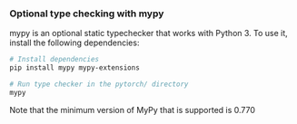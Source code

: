 ### Optional type checking with mypy

mypy is an optional static typechecker that works with Python 3.
To use it, install the following dependencies:
```bash
# Install dependencies
pip install mypy mypy-extensions

# Run type checker in the pytorch/ directory
mypy
```

Note that the minimum version of MyPy that is supported is 0.770
